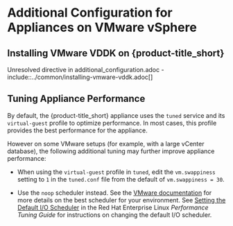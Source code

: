 # Additional Configuration for Appliances on VMware vSphere

## Installing VMware VDDK on {product-title\_short}

Unresolved directive in additional\_configuration.adoc -
include::../common/installing-vmware-vddk.adoc\[\]

## Tuning Appliance Performance

By default, the {product-title\_short} appliance uses the `tuned`
service and its `virtual-guest` profile to optimize performance. In most
cases, this profile provides the best performance for the appliance.

However on some VMware setups (for example, with a large vCenter
database), the following additional tuning may further improve appliance
performance:

  - When using the `virtual-guest` profile in `tuned`, edit the
    `vm.swappiness` setting to `1` in the `tuned.conf` file from the
    default of `vm.swappiness = 30`.

  - Use the `noop` scheduler instead. See the [VMware
    documentation](https://kb.vmware.com/s/article/2011861) for more
    details on the best scheduler for your environment. See [Setting the
    Default I/O
    Scheduler](https://access.redhat.com/documentation/en-us/red_hat_enterprise_linux/7/html/performance_tuning_guide/sect-red_hat_enterprise_linux-performance_tuning_guide-storage_and_file_systems-configuration_tools#sect-Red_Hat_Enterprise_Linux-Performance_Tuning_Guide-Configuration_tools-Setting_the_default_IO_scheduler)
    in the Red Hat Enterprise Linux *Performance Tuning Guide* for
    instructions on changing the default I/O scheduler.
